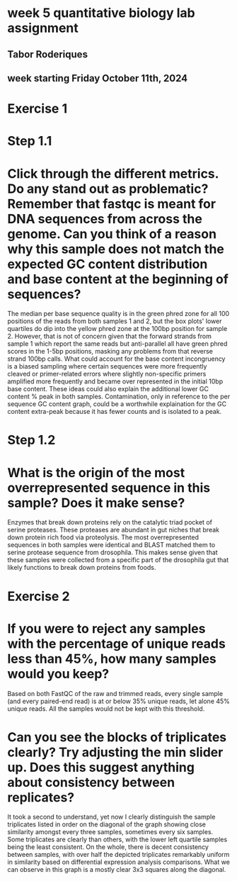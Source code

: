 # week 5 quantitative biology lab assignment
## Tabor Roderiques
## week starting Friday October 11th, 2024

# Exercise 1
# Step 1.1
# Click through the different metrics. Do any stand out as problematic? Remember that fastqc is meant for DNA sequences from across the genome. Can you think of a reason why this sample does not match the expected GC content distribution and base content at the beginning of sequences?
The median per base sequence quality is in the green phred zone for all 100 positions of the reads from both samples 1 and 2, but the box plots' lower quartiles do dip into the yellow phred zone at the 100bp position for sample 2. However, that is not of concern given that the forward strands from sample 1 which report the same reads but anti-parallel all have green phred scores in the 1-5bp positions, masking any problems from that reverse strand 100bp calls. 
What could account for the base content incongruency is a biased sampling where certain sequences were more frequently cleaved or primer-related errors where slightly non-specific primers amplified more frequently and became over represented in the initial 10bp base content. These ideas could also explain the additional lower GC content % peak in both samples. Contamination, only in reference to the per sequence GC content graph, could be a worthwhile explaination for the GC content extra-peak because it has fewer counts and is isolated to a peak. 

# Step 1.2
# What is the origin of the most overrepresented sequence in this sample? Does it make sense?
Enzymes that break down proteins rely on the catalytic triad pocket of serine proteases. These proteases are abundant in gut niches that break down protein rich food via proteolysis. The most overrepresented sequences in both samples were identical and BLAST matched them to serine protease sequence from drosophila. This makes sense given that these samples were collected from a specific part of the drosophila gut that likely functions to break down proteins from foods. 


# Exercise 2
# If you were to reject any samples with the percentage of unique reads less than 45%, how many samples would you keep?
Based on both FastQC of the raw and trimmed reads, every single sample (and every paired-end read) is at or below 35% unique reads, let alone 45% unique reads. All the samples would not be kept with this threshold. 
# Can you see the blocks of triplicates clearly? Try adjusting the min slider up. Does this suggest anything about consistency between replicates?
It took a second to understand, yet now I clearly distinguish the sample triplicates listed in order on the diagonal of the graph showing close similarity amongst every three samples, sometimes every six samples. Some triplicates are clearly than others, with the lower left quartile samples being the least consistent. On the whole, there is decent consistency between samples, with over half the depicted triplicates remarkably uniform in similarity based on differential expression analysis comparisons. What we can observe in this graph is a mostly clear 3x3 squares along the diagonal.




